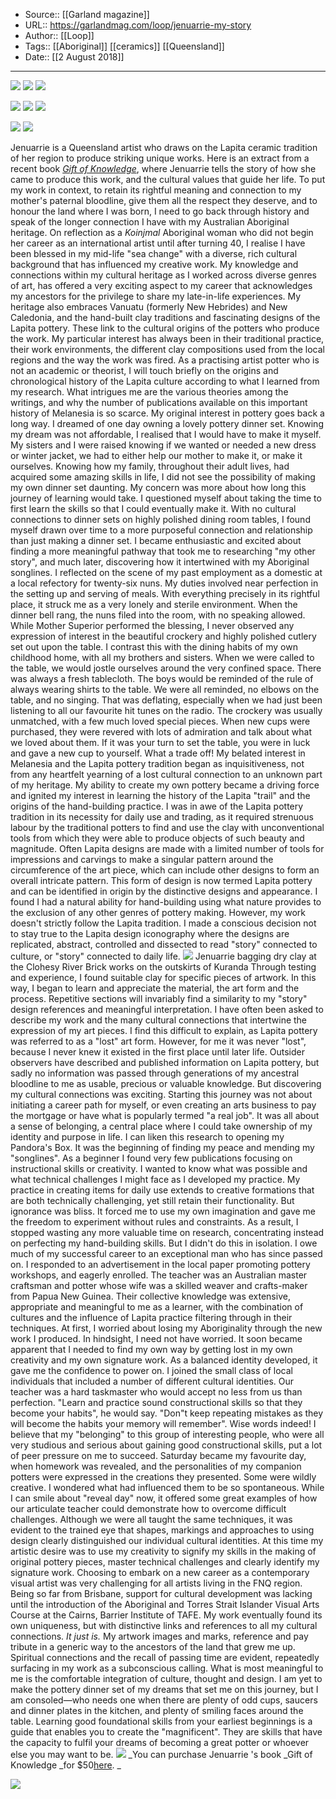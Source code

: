 ﻿
  * Source:: [[Garland magazine]]
  * URL:: https://garlandmag.com/loop/jenuarrie-my-story
  * Author:: [[Loop]]
  * Tags:: [[Aboriginal]] [[ceramics]] [[Queensland]]
  * Date:: [[2 August 2018]]


* * *
[![](https://garlandmag.com/wp-content/uploads/2018/07/Lapita-book-FINAL-2018-ES_Page_102.jpg)](https://garlandmag.com/wp-content/uploads/2018/07/Lapita-book-FINAL-2018-ES_Page_102.jpg)
[![](https://garlandmag.com/wp-content/uploads/2018/07/Lapita-book-FINAL-2018-ES_Page_002.jpg)](https://garlandmag.com/wp-content/uploads/2018/07/Lapita-book-FINAL-2018-ES_Page_002.jpg)
[![](https://garlandmag.com/wp-content/uploads/2018/07/Lapita-book-FINAL-2018-ES_Page_092-1024x660.jpg)](https://garlandmag.com/wp-content/uploads/2018/07/Lapita-book-FINAL-2018-ES_Page_092.jpg)
  

[![](https://garlandmag.com/wp-content/uploads/2018/07/Lapita-book-FINAL-2018-ES_Page_028.jpg)](https://garlandmag.com/wp-content/uploads/2018/07/Lapita-book-FINAL-2018-ES_Page_028.jpg)
[![](https://garlandmag.com/wp-content/uploads/2018/07/Lapita-book-FINAL-2018-ES_Page_032.jpg)](https://garlandmag.com/wp-content/uploads/2018/07/Lapita-book-FINAL-2018-ES_Page_032.jpg)
[![](https://garlandmag.com/wp-content/uploads/2018/07/Lapita-book-FINAL-2018-ES_Page_034.jpg)](https://garlandmag.com/wp-content/uploads/2018/07/Lapita-book-FINAL-2018-ES_Page_034.jpg)
  

[![](https://garlandmag.com/wp-content/uploads/2018/07/Lapita-book-FINAL-2018-ES_Page_036.jpg)](https://garlandmag.com/wp-content/uploads/2018/07/Lapita-book-FINAL-2018-ES_Page_036.jpg)
[![](https://garlandmag.com/wp-content/uploads/2018/07/Lapita-book-FINAL-2018-ES_Page_001.jpg)](https://garlandmag.com/wp-content/uploads/2018/07/Lapita-book-FINAL-2018-ES_Page_001.jpg)
  

Jenuarrie is a Queensland artist who draws on the Lapita ceramic tradition of her region to produce striking unique works. Here is an extract from a recent book [_Gift of Knowledge_](https://www.jenuarrie.com/product/gift-of-knowledge/), where Jenuarrie tells the story of how she came to produce this work, and the cultural values that guide her life. 
To put my work in context, to retain its rightful meaning and connection to my mother's paternal bloodline, give them all the respect they deserve, and to honour the land where I was born, I need to go back through history and speak of the longer connection I have with my Australian Aboriginal heritage.
On reflection as a _Koinjmal_ Aboriginal woman who did not begin her career as an international artist until after turning 40, I realise I have been blessed in my mid-life "sea change" with a diverse, rich cultural background that has influenced my creative work. My knowledge and connections within my cultural heritage as I worked across diverse genres of art, has offered a very exciting aspect to my career that acknowledges my ancestors for the privilege to share my late-in-life experiences.
My heritage also embraces Vanuatu (formerly New Hebrides) and New Caledonia, and the hand-built clay traditions and fascinating designs of the Lapita pottery. These link to the cultural origins of the potters who produce the work. My particular interest has always been in their traditional practice, their work environments, the different clay compositions used from the local regions and the way the work was fired.
As a practising artist potter who is not an academic or theorist, I will touch briefly on the origins and chronological history of the Lapita culture according to what I learned from my research.
What intrigues me are the various theories among the writings, and why the number of publications available on this important history of Melanesia is so scarce.
My original interest in pottery goes back a long way. I dreamed of one day owning a lovely pottery dinner set. Knowing my dream was not affordable, I realised that I would have to make it myself. My sisters and I were raised knowing if we wanted or needed a new dress or winter jacket, we had to either help our mother to make it, or make it ourselves. Knowing how my family, throughout their adult lives, had acquired some amazing skills in life, I did not see the possibility of making my own dinner set daunting.
My concern was more about how long this journey of learning would take. I questioned myself about taking the time to first learn the skills so that I could eventually make it. With no cultural connections to dinner sets on highly polished dining room tables, I found myself drawn over time to a more purposeful connection and relationship than just making a dinner set. I became enthusiastic and excited about finding a more meaningful pathway that took me to researching "my other story", and much later, discovering how it intertwined with my Aboriginal songlines.
I reflected on the scene of my past employment as a domestic at a local refectory for twenty-six nuns. My duties involved near perfection in the setting up and serving of meals. With everything precisely in its rightful place, it struck me as a very lonely and sterile environment. When the dinner bell rang, the nuns filed into the room, with no speaking allowed. While Mother Superior performed the blessing, I never observed any expression of interest in the beautiful crockery and highly polished cutlery set out upon the table.
I contrast this with the dining habits of my own childhood home, with all my brothers and sisters. When we were called to the table, we would jostle ourselves around the very confined space. There was always a fresh tablecloth. The boys would be reminded of the rule of always wearing shirts to the table. We were all reminded, no elbows on the table, and no singing. That was deflating, especially when we had just been listening to all our favourite hit tunes on the radio. The crockery was usually unmatched, with a few much loved special pieces. When new cups were purchased, they were revered with lots of admiration and talk about what we loved about them. If it was your turn to set the table, you were in luck and gave a new cup to yourself. What a trade off!
My belated interest in Melanesia and the Lapita pottery tradition began as inquisitiveness, not from any heartfelt yearning of a lost cultural connection to an unknown part of my heritage. My ability to create my own pottery became a driving force and ignited my interest in learning the history of the Lapita "trail" and the origins of the hand-building practice. I was in awe of the Lapita pottery tradition in its necessity for daily use and trading, as it required strenuous labour by the traditional potters to find and use the clay with unconventional tools from which they were able to produce objects of such beauty and magnitude.
Often Lapita designs are made with a limited number of tools for impressions and carvings to make a singular pattern around the circumference of the art piece, which can include other designs to form an overall intricate pattern. This form of design is now termed Lapita pottery and can be identified in origin by the distinctive designs and appearance.
I found I had a natural ability for hand-building using what nature provides to the exclusion of any other genres of pottery making. However, my work doesn't strictly follow the Lapita tradition. I made a conscious decision not to stay true to the Lapita design iconography where the designs are replicated, abstract, controlled and dissected to read "story" connected to culture, or "story" connected to daily life.
[![](https://garlandmag.com/wp-content/uploads/2018/08/Me-at-Closey--300x183.png)](https://garlandmag.com/wp-content/uploads/2018/08/Me-at-Closey-.png)
Jenuarrie bagging dry clay at the Clohesy River Brick works on the outskirts of Kuranda
Through testing and experience, I found suitable clay for specific pieces of artwork. In this way, I began to learn and appreciate the material, the art form and the process. Repetitive sections will invariably find a similarity to my "story" design references and meaningful interpretation.
I have often been asked to describe my work and the many cultural connections that intertwine the expression of my art pieces. I find this difficult to explain, as Lapita pottery was referred to as a "lost" art form. However, for me it was never "lost", because I never knew it existed in the first place until later life. Outsider observers have described and published information on Lapita pottery, but sadly no information was passed through generations of my ancestral bloodline to me as usable, precious or valuable knowledge.
But discovering my cultural connections was exciting. Starting this journey was not about initiating a career path for myself, or even creating an arts business to pay the mortgage or have what is popularly termed "a real job". It was all about a sense of belonging, a central place where I could take ownership of my identity and purpose in life. I can liken this research to opening my Pandora's Box. It was the beginning of finding my peace and mending my "songlines".
As a beginner I found very few publications focusing on instructional skills or creativity. I wanted to know what was possible and what technical challenges I might face as I developed my practice. My practice in creating items for daily use extends to creative formations that are both technically challenging, yet still retain their functionality.
But ignorance was bliss. It forced me to use my own imagination and gave me the freedom to experiment without rules and constraints. As a result, I stopped wasting any more valuable time on research, concentrating instead on perfecting my hand-building skills.
But I didn't do this in isolation. I owe much of my successful career to an exceptional man who has since passed on. I responded to an advertisement in the local paper promoting pottery workshops, and eagerly enrolled. The teacher was an Australian master craftsman and potter whose wife was a skilled weaver and crafts-maker from Papua New Guinea. Their collective knowledge was extensive, appropriate and meaningful to me as a learner, with the combination of cultures and the influence of Lapita practice filtering through in their techniques.
At first, I worried about losing my Aboriginality through the new work I produced. In hindsight, I need not have worried. It soon became apparent that I needed to find my own way by getting lost in my own creativity and my own signature work. As a balanced identity developed, it gave me the confidence to power on.
I joined the small class of local individuals that included a number of different cultural identities. Our teacher was a hard taskmaster who would accept no less from us than perfection. "Learn and practice sound constructional skills so that they become your habits", he would say. "Don"t keep repeating mistakes as they will become the habits your memory will remember". Wise words indeed!
I believe that my "belonging" to this group of interesting people, who were all very studious and serious about gaining good constructional skills, put a lot of peer pressure on me to succeed. Saturday became my favourite day, when homework was revealed, and the personalities of my companion potters were expressed in the creations they presented.
Some were wildly creative. I wondered what had influenced them to be so spontaneous. While I can smile about "reveal day" now, it offered some great examples of how our articulate teacher could demonstrate how to overcome difficult challenges.
Although we were all taught the same techniques, it was evident to the trained eye that shapes, markings and approaches to using design clearly distinguished our individual cultural identities. At this time my artistic desire was to use my creativity to signify my skills in the making of original pottery pieces, master technical challenges and clearly identify my signature work.
Choosing to embark on a new career as a contemporary visual artist was very challenging for all artists living in the FNQ region. Being so far from Brisbane, support for cultural development was lacking until the introduction of the Aboriginal and Torres Strait Islander Visual Arts Course at the Cairns, Barrier Institute of TAFE.
My work eventually found its own uniqueness, but with distinctive links and references to all my cultural connections. _It just is._ My artwork images and marks, reference and pay tribute in a generic way to the ancestors of the land that grew me up.
Spiritual connections and the recall of passing time are evident, repeatedly surfacing in my work as a subconscious calling.
What is most meaningful to me is the comfortable integration of culture, thought and design.
I am yet to make the pottery dinner set of my dreams that set me on this journey, but I am consoled—who needs one when there are plenty of odd cups, saucers and dinner plates in the kitchen, and plenty of smiling faces around the table. 
Learning good foundational skills from your earliest beginnings is a guide that enables you to create the "magnificent". They are skills that have the capacity to fulfil your dreams of becoming a great potter or whoever else you may want to be. 
[![](https://garlandmag.com/wp-content/uploads/2018/08/Me-2018-e1533530045692-300x300.png)](https://garlandmag.com/wp-content/uploads/2018/08/Me-2018.png)
_You can purchase Jenuarrie 's book _Gift of Knowledge _for $50[here](https://www.jenuarrie.com/product/gift-of-knowledge/). _
 
[![](https://garlandmag.com/wp-content/uploads/2018/08/Screen-Shot-2018-07-30-at-12.01.22-pm.png)](https://garlandmag.com/wp-content/uploads/2018/08/Screen-Shot-2018-07-30-at-12.01.22-pm.png)
 
 
 
 
 
 
 
